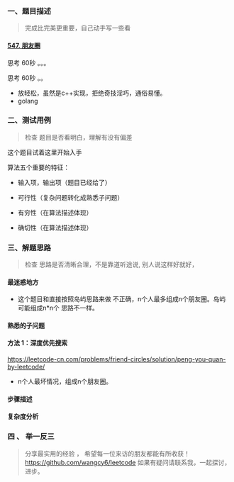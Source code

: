 

###  一、题目描述

> 完成比完美更重要，自己动手写一些看



#### [547. 朋友圈](https://leetcode-cn.com/problems/friend-circles/)

思考 60秒 。。。



思考 60秒 。。





- 放轻松，虽然是c++实现，拒绝奇技淫巧，通俗易懂。
- golang 





### 二、测试用例

> 检查 题目是否看明白，理解有没有偏差





 这个题目试着这里开始入手

算法五个重要的特征：

- 输入项，输出项（题目已经给了）

- 可行性（复杂问题转化成熟悉子问题）

- 有穷性（在算法描述体现）

- 确切性（在算法描述体现）



### 三、解题思路


> 检查 思路是否清晰合理，不是靠道听途说, 别人说这样好就好，

#### 最迷惑地方

- 这个题目和直接按照岛屿思路来做 不正确，n个人最多组成n个朋友圈。岛屿可能组成n*n个 思路不一样。


#### 熟悉的子问题

#### 方法 1：深度优先搜索

https://leetcode-cn.com/problems/friend-circles/solution/peng-you-quan-by-leetcode/

- n个人最坏情况，组成n个朋友圈。

#### 步骤描述

####  复杂度分析






###  四 、 举一反三

> 分享最实用的经验 ， 希望每一位来访的朋友都能有所收获！
https://github.com/wangcy6/leetcode
> 如果有疑问请联系我，一起探讨，进步。